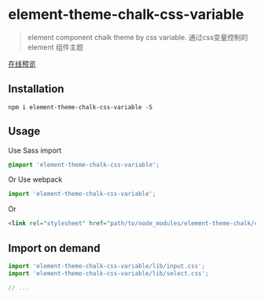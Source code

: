 # element-theme-chalk-css-variable
> element component chalk theme by css variable.
> 通过css变量控制的 element 组件主题


[在线预览]()


## Installation
```shell
npm i element-theme-chalk-css-variable -S
```

## Usage

Use Sass import
```css
@import 'element-theme-chalk-css-variable';
```

Or Use webpack
```javascript
import 'element-theme-chalk-css-variable';
```

Or
```html
<link rel="stylesheet" href="path/to/node_modules/element-theme-chalk/css-variable/lib/index.css">
```

##  Import on demand
```javascript
import 'element-theme-chalk-css-variable/lib/input.css';
import 'element-theme-chalk-css-variable/lib/select.css';

// ...
```
